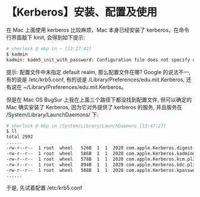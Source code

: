 # 【Kerberos】安装、配置及使用

在 Mac 上面使用 kerberos 比较麻烦，Mac 本身已经安装了 kerberos，在命令行界面敲下 kinit, 会得到如下提示:

```sh
# sherlock @ mbp in ~ [13:27:42]
$ kadmin
kadmin: kadm5_init_with_password: Configuration file does not specify default realm
```

提示: 配置文件中未指定 default realm, 那么配置文件在哪? Google 的说法不一, 有的说是 /etc/krb5.conf, 有的说是 /Library/Preferences/edu.mit.Kerberos, 还有说在 ~/Library/Preferences/edu.mit.Kerberos。

但是在 Mac OS BugSur 上我在上面三个路径下都没找到配置文件, 但可以确定的 Mac 确实安装了 Kerberos, 因为它对外提供了 kerberos 的服务, 并且服务在 /System/Library/LaunchDaemons/ 下:

```sh
# sherlock @ mbp in /System/Library/LaunchDaemons [13:47:27]
$ ll
total 2992
......
-rw-r--r--  1 root  wheel   526B  1  1  2020 com.apple.Kerberos.digest-service.plist
-rw-r--r--  1 root  wheel   586B  1  1  2020 com.apple.Kerberos.kadmind.plist
-rw-r--r--  1 root  wheel   578B  1  1  2020 com.apple.Kerberos.kcm.plist
-rw-r--r--  1 root  wheel   894B  1  1  2020 com.apple.Kerberos.kdc.plist
-rw-r--r--  1 root  wheel   588B  1  1  2020 com.apple.Kerberos.kpasswdd.plist
......
```

于是, 先试着配置 /etc/krb5.conf




